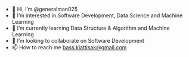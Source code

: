 - 👋 Hi, I’m @generalman025
- 👀 I’m interested in Software Development, Data Science and Machine Learning
- 🌱 I’m currently learning Data Structure & Algorithm and Machine Learning
- 💞️ I’m looking to collaborate on Software Development
- 📫 How to reach me bass.kiattisak@gmail.com

<!---
generalman025/generalman025 is a ✨ special ✨ repository because its `README.md` (this file) appears on your GitHub profile.
You can click the Preview link to take a look at your changes.
--->
